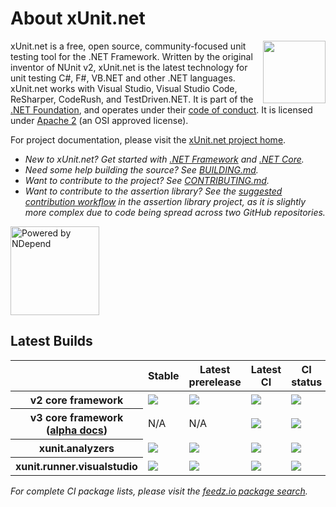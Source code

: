 # About xUnit.net

[<img align="right" width="100px" src="https://raw.githubusercontent.com/xunit/media/main/dotnet-foundation.svg" />](https://dotnetfoundation.org/projects/project-detail/xunit)

xUnit.net is a free, open source, community-focused unit testing tool for the .NET Framework. Written by the original inventor of NUnit v2, xUnit.net is the latest technology for unit testing C#, F#, VB.NET and other .NET languages. xUnit.net works with Visual Studio, Visual Studio Code, ReSharper, CodeRush, and TestDriven.NET. It is part of the [.NET Foundation](https://www.dotnetfoundation.org/), and operates under their [code of conduct](https://www.dotnetfoundation.org/code-of-conduct). It is licensed under [Apache 2](https://opensource.org/licenses/Apache-2.0) (an OSI approved license).

For project documentation, please visit the [xUnit.net project home](https://xunit.net/).

* _New to xUnit.net? Get started with [.NET Framework](https://xunit.net/docs/getting-started/netfx/visual-studio) and [.NET Core](https://xunit.net/docs/getting-started/netcore/cmdline)._
* _Need some help building the source? See [BUILDING.md](https://github.com/xunit/xunit/tree/v2/BUILDING.md)._
* _Want to contribute to the project? See [CONTRIBUTING.md](https://github.com/xunit/.github/tree/main/CONTRIBUTING.md)._
* _Want to contribute to the assertion library? See the [suggested contribution workflow](https://github.com/xunit/assert.xunit/tree/main/README.md#suggested-contribution-workflow) in the assertion library project, as it is slightly more complex due to code being spread across two GitHub repositories._

[<img src="https://raw.github.com/xunit/media/main/powered-by-ndepend-transparent.png" title="Powered by NDepend" width="142" />](http://www.ndepend.com/)

## Latest Builds

<table>
  <thead>
    <tr>
      <th></th>
      <th>Stable</th>
      <th>Latest prerelease</th>
      <th>Latest CI</th>
      <th>CI status</th>
    </tr>
  </thead>
  <tbody>
    <tr>
      <th>v2 core framework</th>
      <td><a href="https://www.nuget.org/packages/xunit"><img src="https://img.shields.io/nuget/v/xunit.svg?logo=nuget"></a></td>
      <td><a href="https://www.nuget.org/packages/xunit/absoluteLatest"><img src="https://img.shields.io/nuget/vpre/xunit.svg?logo=nuget"></td>
      <td><a href="https://feedz.io/org/xunit/repository/xunit/packages/xunit"><img src="https://img.shields.io/badge/endpoint.svg?url=https%3A%2F%2Ff.feedz.io%2Fxunit%2Fxunit%2Fshield%2Fxunit%2Flatest"></td>
      <td><a href="https://actions-badge.atrox.dev/xunit/xunit/goto?ref=v2"><img src="https://img.shields.io/endpoint.svg?url=https%3A%2F%2Factions-badge.atrox.dev%2Fxunit%2Fxunit%2Fbadge%3Fref%3Dv2&amp;label=build"></td>
    <tr>
    <tr>
      <th>v3 core framework (<a href="https://xunit.net/docs/v3-alpha">alpha docs</a>)</th>
      <td>N/A</td>
      <td>N/A</td>
      <td><a href="https://feedz.io/org/xunit/repository/xunit/packages/xunit.v3"><img src="https://img.shields.io/badge/endpoint.svg?url=https%3A%2F%2Ff.feedz.io%2Fxunit%2Fxunit%2Fshield%2Fxunit.v3%2Flatest"></td>
      <td><a href="https://actions-badge.atrox.dev/xunit/xunit/goto?ref=main"><img src="https://img.shields.io/endpoint.svg?url=https%3A%2F%2Factions-badge.atrox.dev%2Fxunit%2Fxunit%2Fbadge%3Fref%3Dmain&amp;label=build"></td>
    <tr>
    <tr>
      <th>xunit.analyzers</th>
      <td><a href="https://www.nuget.org/packages/xunit.analyzers"><img src="https://img.shields.io/nuget/v/xunit.analyzers.svg?logo=nuget"></a></td>
      <td><a href="https://www.nuget.org/packages/xunit.analyzers/absoluteLatest"><img src="https://img.shields.io/nuget/vpre/xunit.analyzers.svg?logo=nuget"></a></td>
      <td><a href="https://feedz.io/org/xunit/repository/xunit/packages/xunit.analyzers"><img src="https://img.shields.io/badge/endpoint.svg?url=https%3A%2F%2Ff.feedz.io%2Fxunit%2Fxunit%2Fshield%2Fxunit.analyzers%2Flatest"></a></td>
      <td><a href="https://actions-badge.atrox.dev/xunit/xunit.analyzers/goto?ref=main"><img src="https://img.shields.io/endpoint.svg?url=https%3A%2F%2Factions-badge.atrox.dev%2Fxunit%2Fxunit.analyzers%2Fbadge%3Fref%3Dmain&amp;label=build"></a></td>
    </tr>
    <tr>
      <th>xunit.runner.visualstudio</th>
      <td><a href="https://www.nuget.org/packages/xunit.runner.visualstudio"><img src="https://img.shields.io/nuget/v/xunit.runner.visualstudio.svg?logo=nuget"></a></td>
      <td><a href="https://www.nuget.org/packages/xunit.runner.visualstudio/absoluteLatest"><img src="https://img.shields.io/nuget/vpre/xunit.runner.visualstudio.svg?logo=nuget"></a></td>
      <td><a href="https://feedz.io/org/xunit/repository/xunit/packages/xunit.runner.visualstudio"><img src="https://img.shields.io/badge/endpoint.svg?url=https%3A%2F%2Ff.feedz.io%2Fxunit%2Fxunit%2Fshield%2Fxunit.runner.visualstudio%2Flatest"></a></td>
      <td><a href="https://actions-badge.atrox.dev/xunit/xunit.runner.visualstudio/goto?ref=main"><img src="https://img.shields.io/endpoint.svg?url=https%3A%2F%2Factions-badge.atrox.dev%2Fxunit%2Fvisualstudio.xunit%2Fbadge%3Fref%3Dmain&amp;label=build"></a></td>
    </tr>
  </tbody>
</table>

*For complete CI package lists, please visit the [feedz.io package search](https://feedz.io/org/xunit/repository/xunit/search).*
